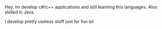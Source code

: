 Hey, im develop c#/c++ applications and still learning this languages.
Also skilled in Java.

I develop pretty useless stuff just for fun lol
